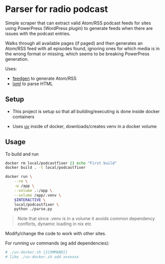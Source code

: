 # Parser for radio podcast

Simple scraper that can extract valid Atom/RSS podcast feeds for sites using
PowerPress (WordPress plugin) to generate feeds when there are issues
with the podcast entries.

Walks through all available pages (if paged) and then generates an Atom/RSS feed with
all episodes found, ignoring ones for which media is in the wrong format or missing,
which seems to be breaking PowerPress generation.

Uses:

* [feedgen](https://github.com/lkiesow/python-feedgen) to generate Atom/RSS
* [lxml](https://github.com/lxml/lxml) to parse HTML

## Setup

* This project is setup so that all building/executing is done inside docker containers

* Uses [uv](https://docs.astral.sh/uv/) inside of docker, downloads/creates venv in a docker volume

## Usage

To build and run

```sh
docker rm local/podcastfixer || echo "First build"
docker build . -t local/podcastfixer

docker run \
    --rm \
    -w /app \
    --volume .:/app \
    --volume /app/.venv \
    $INTERACTIVE \
    local/podcastfixer \
    python ./parse.py
```

> Note that since .venv is in a volume it avoids
> common dependency conflicts, dynamic loading in nix etc

Modify/change the code to work with other sites.

For running uv commands (eg add dependencies):

```sh
# ./uv-docker.sh {{COMMAND}}
# like ./uv-docker.sh add xxxxxxx
```
